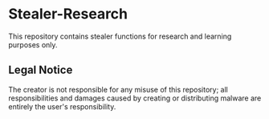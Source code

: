 # Stealer-Research
This repository contains stealer functions for research and learning purposes only.

## Legal Notice
The creator is not responsible for any misuse of this repository; all responsibilities and damages caused by creating or distributing malware are entirely the user's responsibility.
